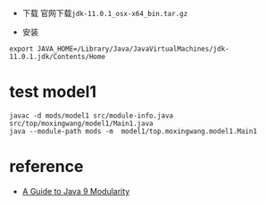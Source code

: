 
* 下载
官网下载`jdk-11.0.1_osx-x64_bin.tar.gz`

* 安装
```
export JAVA_HOME=/Library/Java/JavaVirtualMachines/jdk-11.0.1.jdk/Contents/Home

```

# test model1
```
javac -d mods/model1 src/module-info.java src/top/moxingwang/model1/Main1.java
java --module-path mods -m  model1/top.moxingwang.model1.Main1
```

# reference 
* [A Guide to Java 9 Modularity](https://www.baeldung.com/java-9-modularity)